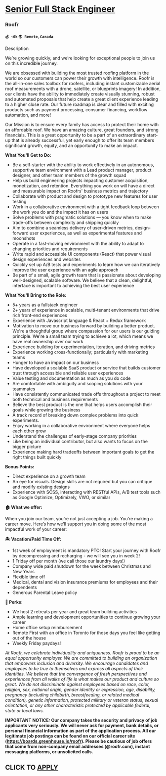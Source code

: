 # [Senior Full Stack Engineer](https://www.remotewlb.com/apply/senior-full-stack-engineer-80364)  
### Roofr  
#### `💰 ~0k` `🌎 Remote,Canada`  

Description

We’re growing quickly, and we’re looking for exceptional people to join us on this incredible journey.

We are obsessed with building the most trusted roofing platform in the world so our customers can power their growth with intelligence. Roofr is the all-in-one sales toolbox for roofers, including instant customizable aerial roof measurements with a drone, satellite, or blueprints imagery! In addition, our clients have the ability to immediately create visually stunning, robust and automated proposals that help create a great client experience leading to a higher close rate. Our future roadmap is clear and filled with exciting products such as payment processing, consumer financing, workflow automation, and more!

Our Mission is to ensure every family has access to protect their home with an affordable roof. We have an amazing culture, great founders, and strong financials. This is a great opportunity to be a part of an extraordinary start-up that is already successful, yet early enough to offer its team members significant growth, equity, and an opportunity to make an impact.

 **What You'll Get to Do:**

  * Be a self-starter with the ability to work effectively in an autonomous, supportive team environment with a Lead product manager, product designer, and other team members of the growth squad
  * Help us build engineering projects impacting customer acquisition, monetization, and retention. Everything you work on will have a direct and measurable impact on Roofrs' business metrics and trajectory
  * Collaborate with product and design to prototype new features for user testing
  * Work in a collaborative environment with a tight feedback loop between the work you do and the impact it has on users
  * Solve problems with pragmatic solutions — you know when to make trade-offs between complexity and shipping quickly
  * Aim to combine a seamless delivery of user-driven metrics, design-forward user experiences, as well as experimental features and moonshots
  * Operate in a fast-moving environment with the ability to adapt to changing priorities and requirements
  * Write rapid and accessible UI components (React) that power visual design experiences and websites 
  * Quickly set up A/B tests and experiments to learn how we can iteratively improve the user experience with an agile approach
  * Be part of a small, agile growth team that is passionate about developing well-designed, scalable software. We believe that a clean, delightful, interface is important to achieving the best user experience

**What You'll Bring to the Role:**

  * 5+ years as a fullstack engineer
  * 2+ years of experience in scalable, multi-tenant environments that drive rich front-end experiences
  * Experience with Javascript language & React + Redux framework
  * Motivation to move our business forward by building a better product. We're a thoughtful group where compassion for our users is our guiding principle. We're a small team trying to achieve a lot, which means we have real ownership over our work
  * Experience building for experimentation, iteration, and driving metrics
  * Experience working cross-functionally; particularly with marketing teams
  * Hunger to have an impact on our business
  * Have developed a scalable SaaS product or service that builds customer trust through accessible and reliable user experiences
  * Value testing and documentation as much as you do code
  * Are comfortable with ambiguity and scoping solutions with your teammates
  * Have consistently communicated trade offs throughout a project to meet both technical and business requirements
  * Believe the best product is the one that helps users accomplish their goals while growing the business
  * A track record of breaking down complex problems into quick experiments.
  * Enjoy working in a collaborative environment where everyone helps each other grow
  * Understand the challenges of early-stage company priorities
  * Like being an individual contributor, but also wants to focus on the bigger picture
  * Experience making hard tradeoffs between important goals to get the right things built quickly

**Bonus Points:**

  * Direct experience on a growth team
  * An eye for visuals. Design skills are not required but you can critique and modify existing designs
  * Experience with SCSS, interacting with RESTful APIs, A/B test tools such as Google Optimize, Optimizely, VWO, or similar

**🏠 What we offer:**

When you join our team, you’re not just accepting a job. You’re making a career move. Here’s how we’ll support you in doing some of the most impactful work of your career:

**🏝️ Vacation/Paid Time Off:**

  * 1st week of employment is mandatory PTO! Start your journey with Roofr by decompressing and recharging - we will see you in week 2!
  * 1 Friday off per month (we call those our laundry days!)
  * Company wide paid shutdown for the week between Christmas and New Years
  * Flexible time off
  * Medical, dental and vision insurance premiums for employees and their dependents
  * Generous Parental Leave policy

**🤝 Perks:**

  * We host 2 retreats per year and great team building activities
  * Ample learning and development opportunities to continue growing your career
  * Home office setup reimbursement
  * Remote First with an office in Toronto for those days you feel like getting out of the house
  * Weekly Friday paydays!

_At Roofr, we celebrate individuality and uniqueness. Roofr is proud to be an equal opportunity employer. We are committed to building an organization that empowers inclusion and diversity. We encourage candidates and employees to be true to themselves and express all aspects of their identities. We believe that the convergence of fresh perspectives and experiences from all walks of life is what makes our product and culture so great. We do not discriminate against employees based on race, color, religion, sex, national origin, gender identity or expression, age, disability, pregnancy (including childbirth, breastfeeding, or related medical condition), genetic information, protected military or veteran status, sexual orientation, or any other characteristic protected by applicable federal, state or local laws._

__**IMPORTANT NOTICE:** Our company takes the security and privacy of job applicants very seriously. We will never ask for payment, bank details, or personal financial information as part of the application process. All our legitimate job postings can be found on our official career site (https://boards.greenhouse.io/roofr). Please be cautious of job offers that come from non-company email addresses (@roofr.com), instant messaging platforms, or unsolicited calls.__

  
## CLICK TO [APPLY](https://www.remotewlb.com/apply/senior-full-stack-engineer-80364)

